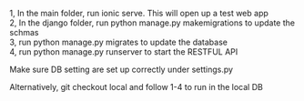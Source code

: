 1, In the main folder, run ionic serve. This will open up a test web app <br />
2, In the django folder, run python manage.py makemigrations to update the schmas <br />
3, run python manage.py migrates to update the database <br />
4, run python manage.py runserver to start the RESTFUL API<br />


Make sure DB setting are set up correctly under settings.py <br />


Alternatively, git checkout local and follow 1-4 to run in the local DB <br />

